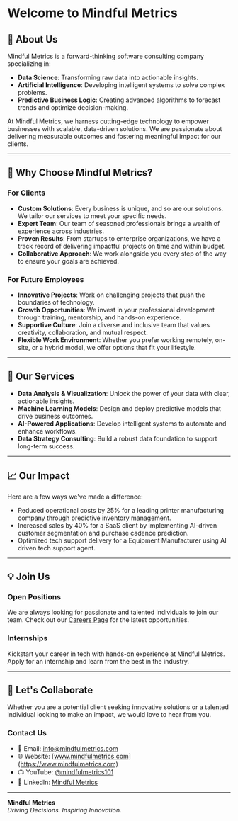 # Welcome to Mindful Metrics

## 🚀 About Us
Mindful Metrics is a forward-thinking software consulting company specializing in:
- **Data Science**: Transforming raw data into actionable insights.
- **Artificial Intelligence**: Developing intelligent systems to solve complex problems.
- **Predictive Business Logic**: Creating advanced algorithms to forecast trends and optimize decision-making.

At Mindful Metrics, we harness cutting-edge technology to empower businesses with scalable, data-driven solutions. We are passionate about delivering measurable outcomes and fostering meaningful impact for our clients.

---

## 🌟 Why Choose Mindful Metrics?

### For Clients
- **Custom Solutions**: Every business is unique, and so are our solutions. We tailor our services to meet your specific needs.
- **Expert Team**: Our team of seasoned professionals brings a wealth of experience across industries.
- **Proven Results**: From startups to enterprise organizations, we have a track record of delivering impactful projects on time and within budget.
- **Collaborative Approach**: We work alongside you every step of the way to ensure your goals are achieved.

### For Future Employees
- **Innovative Projects**: Work on challenging projects that push the boundaries of technology.
- **Growth Opportunities**: We invest in your professional development through training, mentorship, and hands-on experience.
- **Supportive Culture**: Join a diverse and inclusive team that values creativity, collaboration, and mutual respect.
- **Flexible Work Environment**: Whether you prefer working remotely, on-site, or a hybrid model, we offer options that fit your lifestyle.

---

## 🔧 Our Services

- **Data Analysis & Visualization**: Unlock the power of your data with clear, actionable insights.
- **Machine Learning Models**: Design and deploy predictive models that drive business outcomes.
- **AI-Powered Applications**: Develop intelligent systems to automate and enhance workflows.
- **Data Strategy Consulting**: Build a robust data foundation to support long-term success.

---

## 📈 Our Impact

Here are a few ways we've made a difference:

- Reduced operational costs by 25% for a leading printer manufacturing company through predictive inventory management.
- Increased sales by 40% for a SaaS client by implementing AI-driven customer segmentation and purchase cadence prediction.
- Optimized tech support delivery for a Equipment Manufacturer using AI driven tech support agent.

---

## 💡 Join Us

### Open Positions
We are always looking for passionate and talented individuals to join our team. Check out our [Careers Page](#) for the latest opportunities.

### Internships
Kickstart your career in tech with hands-on experience at Mindful Metrics. Apply for an internship and learn from the best in the industry.

---

## 🤝 Let's Collaborate

Whether you are a potential client seeking innovative solutions or a talented individual looking to make an impact, we would love to hear from you.

### Contact Us
- 📧 Email: [info@mindfulmetrics.com](mailto:info@mindfulmetrics.com)
- 🌐 Website: [www.mindfulmetrics.com](https://www.mindfulmetrics.com)
- 📺 YouTube: [@mindfulmetrics101](https://www.youtube.com/@mindfulmetrics101)
- 📘 LinkedIn: [Mindful Metrics](https://www.linkedin.com/company/mindful-metrics/)

---

**Mindful Metrics**  
*Driving Decisions. Inspiring Innovation.*
